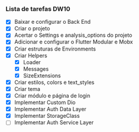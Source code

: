 ### Lista de tarefas DW10

- [x] Baixar e configurar o Back End
- [x] Criar o projeto
- [x] Acertar o Settings e analysis_options do projeto
- [x] Adicionar e configurar o Flutter Modular e Mobx
- [x] Criar estruturas de Environments 
- [x] Criar Helpers
  - [x] Loader
  - [x] Messages
  - [x] SizeExtensions
- [x] Criar estilos, colors e text_styles
- [x] Criar tema 
- [x] Criar módulo e página de login
- [x] Implementar Custom Dio
- [x] Implementar Auth Data Layer
- [x] Implementar StorageClass
- [ ] Implementar Auth Service Layer